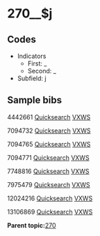 # 270\_\_$j

## Codes

-   Indicators
    -   First: \_
    -   Second: \_
-   Subfield: j

## Sample bibs

4442661 [Quicksearch](https://search.library.yale.edu/catalog/4442661) [VXWS](http://prodorbis.library.yale.edu:7014/vxws/GetHoldingsService?bibId=4442661)

7094732 [Quicksearch](https://search.library.yale.edu/catalog/7094732) [VXWS](http://prodorbis.library.yale.edu:7014/vxws/GetHoldingsService?bibId=7094732)

7094765 [Quicksearch](https://search.library.yale.edu/catalog/7094765) [VXWS](http://prodorbis.library.yale.edu:7014/vxws/GetHoldingsService?bibId=7094765)

7094771 [Quicksearch](https://search.library.yale.edu/catalog/7094771) [VXWS](http://prodorbis.library.yale.edu:7014/vxws/GetHoldingsService?bibId=7094771)

7748816 [Quicksearch](https://search.library.yale.edu/catalog/7748816) [VXWS](http://prodorbis.library.yale.edu:7014/vxws/GetHoldingsService?bibId=7748816)

7975479 [Quicksearch](https://search.library.yale.edu/catalog/7975479) [VXWS](http://prodorbis.library.yale.edu:7014/vxws/GetHoldingsService?bibId=7975479)

12024216 [Quicksearch](https://search.library.yale.edu/catalog/12024216) [VXWS](http://prodorbis.library.yale.edu:7014/vxws/GetHoldingsService?bibId=12024216)

13106869 [Quicksearch](https://search.library.yale.edu/catalog/13106869) [VXWS](http://prodorbis.library.yale.edu:7014/vxws/GetHoldingsService?bibId=13106869)

**Parent topic:**[270](../../tags/270/270.md)

